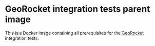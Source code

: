 # GeoRocket integration tests parent image

This is a Docker image containing all prerequisites for the
[GeoRocket](https://georocket.io) integration tests.
